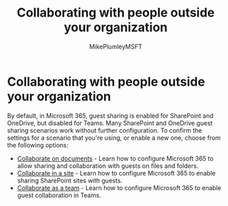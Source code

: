 ﻿---
title: "Collaborating with people outside your organization"
ms.author: mikeplum
author: MikePlumleyMSFT
manager: pamgreen
audience: ITPro
ms.topic: article
ms.service: sharepoint-online
localization_priority: Normal
description: "Learn how to configure Office 365 for collaboration with guest users."
---

# Collaborating with people outside your organization

By default, in Microsoft 365, guest sharing is enabled for SharePoint and OneDrive, but disabled for Teams. Many SharePoint and OneDrive guest sharing scenarios work without further configuration. To confirm the settings for a scenario that you're using, or enable a new one, choose from the following options:

- [Collaborate on documents](collaborate-on-documents.md) - Learn how to configure Microsoft 365 to allow sharing and collaboration with guests on files and folders.
- [Collaborate in a site](collaborate-in-a-site.md) - Learn how to configure Microsoft 365 to enable sharing SharePoint sites with guests.
- [Collaborate as a team](collaborate-as-a-team.md) - Learn how to configure Microsoft 365 to enable guest collaboration in Teams.


